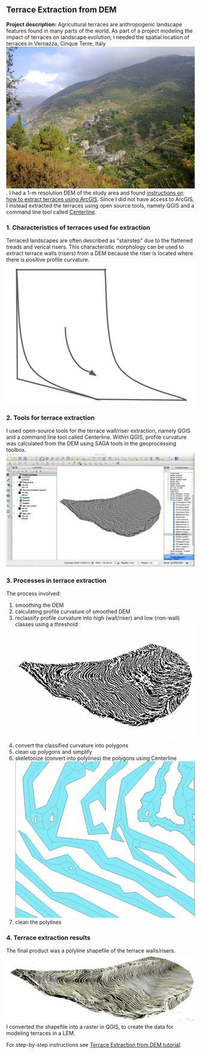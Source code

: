 ## Terrace Extraction from DEM

**Project description:** Agricultural terraces are anthropogenic landscape features found in many parts of the world. As part of a project modeling the impact of terraces on landscape evolution, I needed the spatial location of terraces in Vernazza, Cinque Terre, Italy ![](../images/VernazzaTerraces.jpg?raw=true). I had a 1-m resolution DEM of the study area and found [instructions on how to extract terraces using ArcGIS](https://www.researchgate.net/post/How_to_detect_extract_in_GIS_field_boundaries_walls_on_the_basis_of_DEM_and_SLOPE_raster). Since I did not have access to ArcGIS, I instead extracted the terraces using open source tools, namely QGIS and a command line tool called [Centerline](https://github.com/fitodic/centerline).

### 1. Characteristics of terraces used for extraction

Terraced landscapes are often described as "stairstep" due to the flattened treads and verical risers. This characteristic morphology can be used to extract terrace walls (risers) from a DEM because the riser is located where there is positive profile curvature. ![](../images/ProfileCurvature.png?raw=true)

### 2. Tools for terrace extraction

I used open-source tools for the terrace wall/riser extraction, namely QGIS and a command line tool called Centerline. Within QGIS, profile curvature was calculated from the DEM using SAGA tools in the geoprocessing toolbox. <img src="images/CalcProfileCurvature.png?raw=true"/>

### 3. Processes in terrace extraction

The process involved:
1. smoothing the DEM
2. calculating profile curvature of smoothed DEM
3. reclassify profile curvature into high (wall/riser) and low (non-wall) classes using a threshold <img src="images/HighLowCurvature.png?raw=true"/>
4. convert the classified curvature into polygons
5. clean up polygons and simplify
6. skeletonize (convert into polylines) the polygons using Centerline <img src="images/SkeletonizePolygons.png?raw=true"/>
7. clean the polylines

### 4. Terrace extraction results
The final product was a polyline shapefile of the terrace walls/risers. <img src="images/extracedTerraceWalls.png?raw=true"/> I converted the shapefile into a raster in QGIS, to create the data for modeling terraces in a LEM.

For step-by-step instructions see [Terrace Extraction from DEM tutorial](/pdf/extract-terraces-DEM.pdf).
